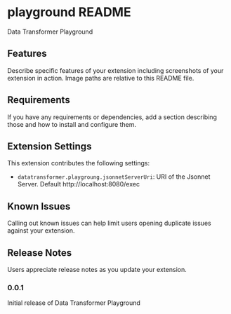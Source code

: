 # playground README

Data Transformer Playground

## Features

Describe specific features of your extension including screenshots of your extension in action. Image paths are relative to this README file.

## Requirements

If you have any requirements or dependencies, add a section describing those and how to install and configure them.

## Extension Settings

This extension contributes the following settings:

- `datatransformer.playgroung.jsonnetServerUri`: URI of the Jsonnet Server. Default http://localhost:8080/exec

## Known Issues

Calling out known issues can help limit users opening duplicate issues against your extension.

## Release Notes

Users appreciate release notes as you update your extension.

### 0.0.1

Initial release of Data Transformer Playground
